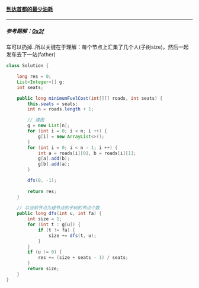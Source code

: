 #### <a href="https://leetcode.cn/problems/minimum-fuel-cost-to-report-to-the-capital/">到达首都的最少油耗</a>

------------------

##### 参考题解：[0x3f](https://leetcode.cn/problems/minimum-fuel-cost-to-report-to-the-capital/solution/kao-lu-mei-tiao-bian-shang-zhi-shao-xu-y-uamv/)

车可以扔掉..所以关键在于理解：每个节点上汇集了几个人(子树size)，然后一起发车去下一站(father)

```java
class Solution {

    long res = 0;
    List<Integer>[] g;
    int seats;

    public long minimumFuelCost(int[][] roads, int seats) {
        this.seats = seats;
        int n = roads.length + 1;

        // 建图
        g = new List[n];
        for (int i = 0; i < n; i ++) {
            g[i] = new ArrayList<>();
        }
        for (int i = 0; i < n - 1; i ++) {
            int a = roads[i][0], b = roads[i][1];
            g[a].add(b);
            g[b].add(a);
        }

        dfs(0, -1);
        
        return res;
    }
    
    // 以当前节点为根节点的子树的节点个数
    public long dfs(int u, int fa) {
        int size = 1;
        for (int t : g[u]) {
            if (t != fa) {
                size += dfs(t, u);
            }
        }
        if (u != 0) {
            res += (size + seats - 1) / seats;
        }
        return size;
    }
}
```

